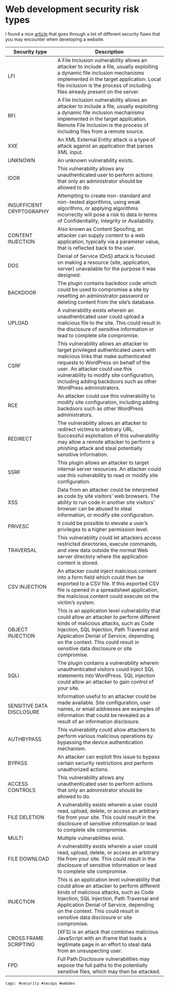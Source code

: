 # Web development security risk types

I found a nice [article] that goes through a list of different security
flaws that you may encounter when developing a website.

| Security type             | Description                                                                                                                                                                                                                                                                                                        |
| ------------------------- | ------------------------------------------------------------------------------------------------------------------------------------------------------------------------------------------------------------------------------------------------------------------------------------------------------------------ |
| LFI                       | A File Inclusion vulnerability allows an attacker to include a file, usually exploiting a dynamic file inclusion mechanisms implemented in the target application. Local file inclusion is the process of including files already present on the server.                                                           |
| RFI                       | A File Inclusion vulnerability allows an attacker to include a file, usually exploiting a dynamic file inclusion mechanisms implemented in the target application. Remote File Inclusion is the process of including files from a remote source.                                                                   |
| XXE                       | An XML External Entity attack is a type of attack against an application that parses XML input.                                                                                                                                                                                                                    |
| UNKNOWN                   | An unknown vulnerability exists.                                                                                                                                                                                                                                                                                   |
| IDOR                      | This vulnerability allows any unauthenticated user to perform actions that only an administrator should be allowed to do.                                                                                                                                                                                          |
| INSUFFICIENT CRYPTOGRAPHY | Attempting to create non-standard and non-tested algorithms, using weak algorithms, or applying algorithms incorrectly will pose a risk to data in terms of Confidentiality, Integrity or Availability.                                                                                                            |
| CONTENT INJECTION         | Also known as Content Spoofing, an attacker can supply content to a web application, typically via a parameter value, that is reflected back to the user.                                                                                                                                                          |
| DOS                       | Denial of Service (DoS) attack is focused on making a resource (site, application, server) unavailable for the purpose it was designed.                                                                                                                                                                            |
| BACKDOOR                  | The plugin contains backdoor code which could be used to compromise a site by resetting an administrator password or deleting content from the site’s database.                                                                                                                                                    |
| UPLOAD                    | A vulnerability exists wherein an unauthenticated user could upload a malicious file to the site. This could result in the disclosure of sensitive information or lead to complete site compromise.                                                                                                                |
| CSRF                      | This vulnerability allows an attacker to target privileged authenticated users with malicious links that make authenticated requests to WordPress on behalf of the user. An attacker could use this vulnerability to modify site configuration, including adding backdoors such as other WordPress administrators. |
| RCE                       | An attacker could use this vulnerability to modify site configuration, including adding backdoors such as other WordPress administrators.                                                                                                                                                                          |
| REDIRECT                  | The vulnerability allows an attacker to redirect victims to arbitrary URL. Successful exploitation of this vulnerability may allow a remote attacker to perform a phishing attack and steal potentially sensitive information.                                                                                     |
| SSRF                      | This plugin allows an attacker to target internal server resources. An attacker could use this vulnerability to read or modify site configuration.                                                                                                                                                                 |
| XSS                       | Data from an attacker could be interpreted as code by site visitors’ web browsers. The ability to run code in another site visitors’ browser can be abused to steal information, or modify site configuration.                                                                                                     |
| PRIVESC                   | It could be possible to elevate a user’s privileges to a higher permission level.                                                                                                                                                                                                                                  |
| TRAVERSAL                 | This vulnerability could let attackers access restricted directories, execute commands, and view data outside the normal Web server directory where the application content is stored.                                                                                                                             |
| CSV INJECTION             | An attacker could inject malicious content into a form field which could then be exported to a CSV file. If this exported CSV file is opened in a spreadsheet application, the malicious content could execute on the victim’s system.                                                                             |
| OBJECT INJECTION          | This is an application level vulnerability that could allow an attacker to perform different kinds of malicious attacks, such as Code Injection, SQL Injection, Path Traversal and Application Denial of Service, depending on the context. This could result in sensitive data disclosure or site compromise.     |
| SQLI                      | The plugin contains a vulnerability wherein unauthenticated visitors could inject SQL statements into WordPress. SQL injection could allow an attacker to gain control of your site.                                                                                                                               |
| SENSITIVE DATA DISCLOSURE | Information useful to an attacker could be made available. Site configuration, user names, or email addresses are examples of information that could be revealed as a result of an information disclosure.                                                                                                         |
| AUTHBYPASS                | This vulnerability could allow attackers to perform various malicious operations by bypassing the device authentication mechanism.                                                                                                                                                                                 |
| BYPASS                    | An attacker can exploit this issue to bypass certain security restrictions and perform unauthorized actions.                                                                                                                                                                                                       |
| ACCESS CONTROLS           | This vulnerability allows any unauthenticated user to perform actions that only an administrator should be allowed to do.                                                                                                                                                                                          |
| FILE DELETION             | A vulnerability exists wherein a user could read, upload, delete, or access an arbitrary file from your site. This could result in the disclosure of sensitive information or lead to complete site compromise.                                                                                                    |
| MULTI                     | Multiple vulnerabilities exist.                                                                                                                                                                                                                                                                                    |
| FILE DOWNLOAD             | A vulnerability exists wherein a user could read, upload, delete, or access an arbitrary file from your site. This could result in the disclosure of sensitive information or lead to complete site compromise.                                                                                                    |
| INJECTION                 | This is an application level vulnerability that could allow an attacker to perform different kinds of malicious attacks, such as Code Injection, SQL Injection, Path Traversal and Application Denial of Service, depending on the context. This could result in sensitive data disclosure or site compromise.     |
| CROSS FRAME SCRIPTING     | (XFS) is an attack that combines malicious JavaScript with an iframe that loads a legitimate page in an effort to steal data from an unsuspecting user.                                                                                                                                                            |
| FPD                       | Full Path Disclosure vulnerabilities may expose the full paths to the potentially sensitive files, which may then be attacked.                                                                                                                                                                                     |

[article]: https://wpengine.com/support/sites-page/#Plugin_and_Theme_Vulnerabilities

    tags: #security #secops #webdev
